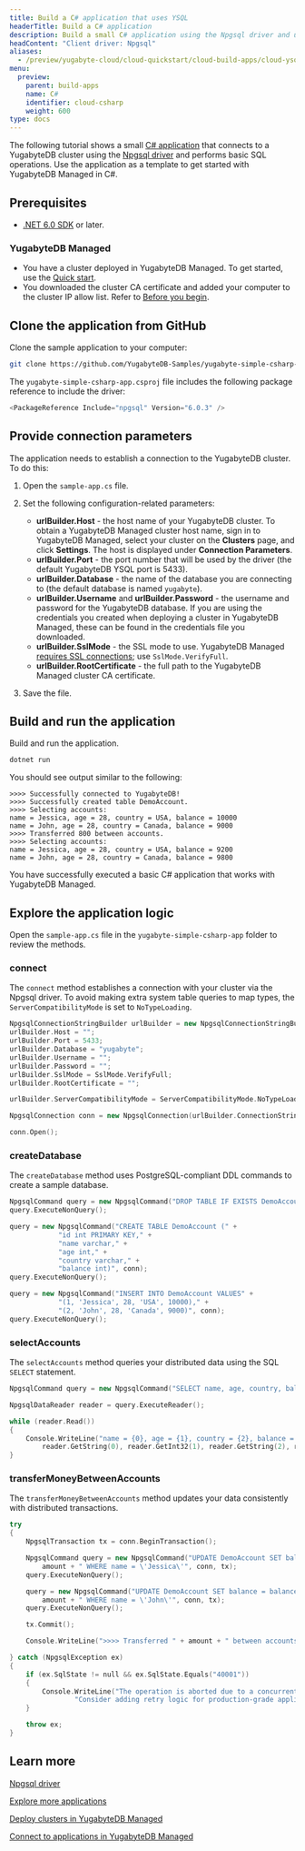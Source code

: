 ```yaml
---
title: Build a C# application that uses YSQL
headerTitle: Build a C# application
description: Build a small C# application using the Npgsql driver and using the YSQL API to connect to and interact with a YugabyteDB Managed cluster.
headContent: "Client driver: Npgsql"
aliases:
  - /preview/yugabyte-cloud/cloud-quickstart/cloud-build-apps/cloud-ysql-csharp/
menu:
  preview:
    parent: build-apps
    name: C#
    identifier: cloud-csharp
    weight: 600
type: docs
---
```


The following tutorial shows a small [C# application](https://github.com/yugabyte/yugabyte-simple-csharp-app) that connects to a YugabyteDB cluster using the [Npgsql driver](../../../../reference/drivers/ysql-client-drivers/#npgsql) and performs basic SQL operations. Use the application as a template to get started with YugabyteDB Managed in C#.

## Prerequisites

- [.NET 6.0 SDK](https://dotnet.microsoft.com/en-us/download) or later.

### YugabyteDB Managed

- You have a cluster deployed in YugabyteDB Managed. To get started, use the [Quick start](../../).
- You downloaded the cluster CA certificate and added your computer to the cluster IP allow list. Refer to [Before you begin](../cloud-add-ip/).

## Clone the application from GitHub

Clone the sample application to your computer:

```sh
git clone https://github.com/YugabyteDB-Samples/yugabyte-simple-csharp-app.git && cd yugabyte-simple-csharp-app
```

The `yugabyte-simple-csharp-app.csproj` file includes the following package reference to include the driver:

```cpp
<PackageReference Include="npgsql" Version="6.0.3" />
```

## Provide connection parameters

The application needs to establish a connection to the YugabyteDB cluster. To do this:

1. Open the `sample-app.cs` file.

2. Set the following configuration-related parameters:

    - **urlBuilder.Host** - the host name of your YugabyteDB cluster. To obtain a YugabyteDB Managed cluster host name, sign in to YugabyteDB Managed, select your cluster on the **Clusters** page, and click **Settings**. The host is displayed under **Connection Parameters**.
    - **urlBuilder.Port** - the port number that will be used by the driver (the default YugabyteDB YSQL port is 5433).
    - **urlBuilder.Database** - the name of the database you are connecting to (the default database is named `yugabyte`).
    - **urlBuilder.Username** and **urlBuilder.Password** - the username and password for the YugabyteDB database. If you are using the credentials you created when deploying a cluster in YugabyteDB Managed, these can be found in the credentials file you downloaded.
    - **urlBuilder.SslMode** - the SSL mode to use. YugabyteDB Managed [requires SSL connections](../../../cloud-secure-clusters/cloud-authentication/#ssl-modes-in-ysql); use `SslMode.VerifyFull`.
    - **urlBuilder.RootCertificate** - the full path to the YugabyteDB Managed cluster CA certificate.

3. Save the file.

## Build and run the application

Build and run the application.

```sh
dotnet run
```

You should see output similar to the following:

```output
>>>> Successfully connected to YugabyteDB!
>>>> Successfully created table DemoAccount.
>>>> Selecting accounts:
name = Jessica, age = 28, country = USA, balance = 10000
name = John, age = 28, country = Canada, balance = 9000
>>>> Transferred 800 between accounts.
>>>> Selecting accounts:
name = Jessica, age = 28, country = USA, balance = 9200
name = John, age = 28, country = Canada, balance = 9800
```

You have successfully executed a basic C# application that works with YugabyteDB Managed.

## Explore the application logic

Open the `sample-app.cs` file in the `yugabyte-simple-csharp-app` folder to review the methods.

### connect

The `connect` method establishes a connection with your cluster via the Npgsql driver. To avoid making extra system table queries to map types, the `ServerCompatibilityMode` is set to `NoTypeLoading`.

```cpp
NpgsqlConnectionStringBuilder urlBuilder = new NpgsqlConnectionStringBuilder();
urlBuilder.Host = "";
urlBuilder.Port = 5433;
urlBuilder.Database = "yugabyte";
urlBuilder.Username = "";
urlBuilder.Password = "";
urlBuilder.SslMode = SslMode.VerifyFull;
urlBuilder.RootCertificate = "";

urlBuilder.ServerCompatibilityMode = ServerCompatibilityMode.NoTypeLoading;

NpgsqlConnection conn = new NpgsqlConnection(urlBuilder.ConnectionString);

conn.Open();
```

### createDatabase

The `createDatabase` method uses PostgreSQL-compliant DDL commands to create a sample database.

```cpp
NpgsqlCommand query = new NpgsqlCommand("DROP TABLE IF EXISTS DemoAccount", conn);
query.ExecuteNonQuery();

query = new NpgsqlCommand("CREATE TABLE DemoAccount (" +
            "id int PRIMARY KEY," +
            "name varchar," +
            "age int," +
            "country varchar," +
            "balance int)", conn);
query.ExecuteNonQuery();

query = new NpgsqlCommand("INSERT INTO DemoAccount VALUES" +
            "(1, 'Jessica', 28, 'USA', 10000)," +
            "(2, 'John', 28, 'Canada', 9000)", conn);
query.ExecuteNonQuery();
```

### selectAccounts

The `selectAccounts` method queries your distributed data using the SQL `SELECT` statement.

```cpp
NpgsqlCommand query = new NpgsqlCommand("SELECT name, age, country, balance FROM DemoAccount", conn);

NpgsqlDataReader reader = query.ExecuteReader();

while (reader.Read())
{
    Console.WriteLine("name = {0}, age = {1}, country = {2}, balance = {3}",
        reader.GetString(0), reader.GetInt32(1), reader.GetString(2), reader.GetInt32(3));
}
```

### transferMoneyBetweenAccounts

The `transferMoneyBetweenAccounts` method updates your data consistently with distributed transactions.

```cpp
try
{
    NpgsqlTransaction tx = conn.BeginTransaction();

    NpgsqlCommand query = new NpgsqlCommand("UPDATE DemoAccount SET balance = balance - " +
        amount + " WHERE name = \'Jessica\'", conn, tx);
    query.ExecuteNonQuery();

    query = new NpgsqlCommand("UPDATE DemoAccount SET balance = balance + " +
        amount + " WHERE name = \'John\'", conn, tx);
    query.ExecuteNonQuery();

    tx.Commit();

    Console.WriteLine(">>>> Transferred " + amount + " between accounts");

} catch (NpgsqlException ex)
{
    if (ex.SqlState != null && ex.SqlState.Equals("40001"))
    {
        Console.WriteLine("The operation is aborted due to a concurrent transaction that is modifying the same set of rows." +
                "Consider adding retry logic for production-grade applications.");
    }

    throw ex;
}
```

## Learn more

[Npgsql driver](../../../../reference/drivers/ysql-client-drivers/#npgsql)

[Explore more applications](../../../cloud-examples/)

[Deploy clusters in YugabyteDB Managed](../../../cloud-basics)

[Connect to applications in YugabyteDB Managed](../../../cloud-connect/connect-applications/)
